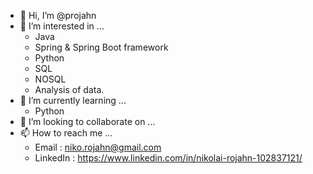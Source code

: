 - 👋 Hi, I’m @projahn
- 👀 I’m interested in ... 
  -  Java
  -  Spring & Spring Boot framework
  -  Python 
  -  SQL
  -  NOSQL
  -  Analysis of data.
- 🌱 I’m currently learning ... 
  -   Python
- 💞️ I’m looking to collaborate on ...
- 📫 How to reach me ...
  -  Email : niko.rojahn@gmail.com 
  -  LinkedIn : https://www.linkedin.com/in/nikolai-rojahn-102837121/

<!---
projahn/projahn is a ✨ special ✨ repository because its `README.md` (this file) appears on your GitHub profile.
You can click the Preview link to take a look at your changes.
--->

